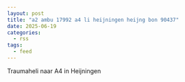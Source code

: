 ```yaml
---
layout: post
title: "a2 ambu 17992 a4 li heijningen heijng bon 90437"
date: 2025-06-19
categories: 
  - rss
tags: 
  - feed
---
```


Traumaheli naar A4 in Heijningen
